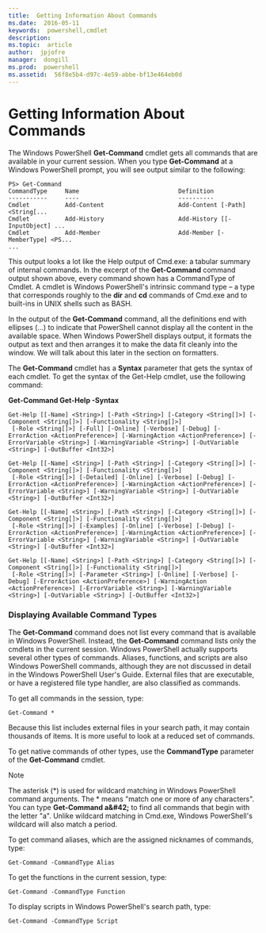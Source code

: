 ```yaml
---
title:  Getting Information About Commands
ms.date:  2016-05-11
keywords:  powershell,cmdlet
description:  
ms.topic:  article
author:  jpjofre
manager:  dongill
ms.prod:  powershell
ms.assetid:  56f8e5b4-d97c-4e59-abbe-bf13e464eb0d
---
```


# Getting Information About Commands
The Windows PowerShell **Get\-Command** cmdlet gets all commands that are available in your current session. When you type **Get\-Command** at a Windows PowerShell prompt, you will see output similar to the following:

```
PS> Get-Command
CommandType     Name                            Definition
-----------     ----                            ----------
Cmdlet          Add-Content                     Add-Content [-Path] <String[...
Cmdlet          Add-History                     Add-History [[-InputObject] ...
Cmdlet          Add-Member                      Add-Member [-MemberType] <PS...
...
```

This output looks a lot like the Help output of Cmd.exe: a tabular summary of internal commands. In the excerpt of the **Get\-Command** command output shown above, every command shown has a CommandType of Cmdlet. A cmdlet is Windows PowerShell's intrinsic command type – a type that corresponds roughly to the **dir** and **cd** commands of Cmd.exe and to built\-ins in UNIX shells such as BASH.

In the output of the **Get\-Command** command, all the definitions end with ellipses (...) to indicate that PowerShell cannot display all the content in the available space. When Windows PowerShell displays output, it formats the output as text and then arranges it to make the data fit cleanly into the window. We will talk about this later in the section on formatters.

The **Get\-Command** cmdlet has a **Syntax** parameter that gets the syntax of each cmdlet. To get the syntax of the Get\-Help cmdlet, use the following command:

**Get\-Command Get\-Help \-Syntax**

```
Get-Help [[-Name] <String>] [-Path <String>] [-Category <String[]>] [-Component <String[]>] [-Functionality <String[]>]
 [-Role <String[]>] [-Full] [-Online] [-Verbose] [-Debug] [-ErrorAction <ActionPreference>] [-WarningAction <ActionPreference>] [-ErrorVariable <String>] [-WarningVariable <String>] [-OutVariable <String>] [-OutBuffer <Int32>]

Get-Help [[-Name] <String>] [-Path <String>] [-Category <String[]>] [-Component <String[]>] [-Functionality <String[]>]
 [-Role <String[]>] [-Detailed] [-Online] [-Verbose] [-Debug] [-ErrorAction <ActionPreference>] [-WarningAction <ActionPreference>] [-ErrorVariable <String>] [-WarningVariable <String>] [-OutVariable <String>] [-OutBuffer <Int32>]

Get-Help [[-Name] <String>] [-Path <String>] [-Category <String[]>] [-Component <String[]>] [-Functionality <String[]>]
 [-Role <String[]>] [-Examples] [-Online] [-Verbose] [-Debug] [-ErrorAction <ActionPreference>] [-WarningAction <ActionPreference>] [-ErrorVariable <String>] [-WarningVariable <String>] [-OutVariable <String>] [-OutBuffer <Int32>]

Get-Help [[-Name] <String>] [-Path <String>] [-Category <String[]>] [-Component <String[]>] [-Functionality <String[]>]
 [-Role <String[]>] [-Parameter <String>] [-Online] [-Verbose] [-Debug] [-ErrorAction <ActionPreference>] [-WarningAction <ActionPreference>] [-ErrorVariable <String>] [-WarningVariable <String>] [-OutVariable <String>] [-OutBuffer <Int32>]
```

### Displaying Available Command Types
The **Get\-Command** command does not list every command that is available in Windows PowerShell. Instead, the **Get\-Command** command lists only the cmdlets in the current session. Windows PowerShell actually supports several other types of commands. Aliases, functions, and scripts are also Windows PowerShell commands, although they are not discussed in detail in the Windows PowerShell User's Guide. External files that are executable, or have a registered file type handler, are also classified as commands.

To get all commands in the session, type:

```
Get-Command *
```

Because this list includes external files in your search path, it may contain thousands of items. It is more useful to look at a reduced set of commands.

To get native commands of other types, use the **CommandType** parameter of the **Get\-Command** cmdlet.

> [!NOTE]
> The asterisk (\*) is used for wildcard matching in Windows PowerShell command arguments. The \* means "match one or more of any characters". You can type **Get\-Command a\&#42;** to find all commands that begin with the letter "a". Unlike wildcard matching in Cmd.exe, Windows PowerShell's wildcard will also match a period.

To get command aliases, which are the assigned nicknames of commands, type:

```
Get-Command -CommandType Alias
```

To get the functions in the current session, type:

```
Get-Command -CommandType Function
```

To display scripts in Windows PowerShell's search path, type:

```
Get-Command -CommandType Script
```

